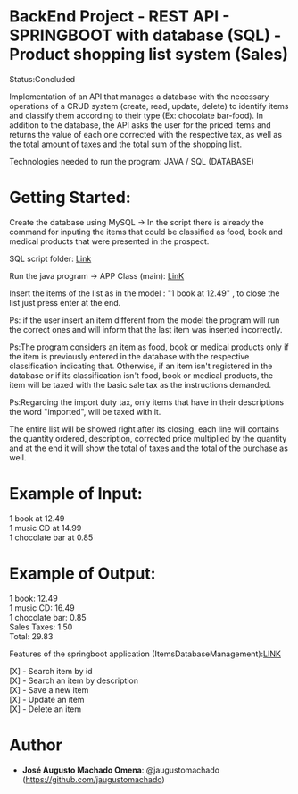 <h1>BackEnd Project - REST API - SPRINGBOOT with database (SQL) - Product shopping list system (Sales)</h1>

Status:Concluded

Implementation of an API that manages a database with the necessary operations of a CRUD system (create, read, update, delete) to identify items and classify them according to their type (Ex: chocolate bar-food). In addition to the database, the API asks the user for the priced items and returns the value of each one corrected with the respective tax, as well as the total amount of taxes and the total sum of the shopping list.

Technologies needed to run the program:
JAVA / SQL (DATABASE)

<h1>Getting Started:</h1>

Create the database using MySQL -> In the script there is already the command for inputing the items that could be classified as food, book and medical products that were presented in the prospect.

SQL script folder: [Link](https://github.com/jaugustomachado/LiferayChallenge/blob/master/src/main/resources/scriptSQLDatabase.sql)

Run the java program -> APP Class (main): [LinK](https://github.com/jaugustomachado/LiferayChallenge/blob/master/src/main/java/augusto/sales/SalesApplication.java)

Insert the items of the list as in the model : "1 book at 12.49" , to close the list just press enter at the end.

Ps: if the user insert an item different from the model the program will run the correct ones and will inform that the last item was inserted incorrectly.

Ps:The program considers an item as food, book or medical products only if the item is previously entered in the database with the respective classification indicating that. Otherwise, if an item isn't registered in the database or if its classification isn't food, book or medical products, the item will be taxed with the basic sale tax as the instructions demanded.

Ps:Regarding the import duty tax, only items that have in their descriptions the word "imported", will be taxed with it.

The entire list will be showed right after its closing, each line will contains the quantity ordered, description, corrected price multiplied by the quantity and at the end it will show the  total of taxes and the total of the purchase as well.

<h1>Example of Input:</h1>

1 book at 12.49 <br />
1 music CD at 14.99 <br />
1 chocolate bar at 0.85 <br />

<h1>Example of Output:</h1>

1 book: 12.49 <br />
1 music CD: 16.49 <br />
1 chocolate bar: 0.85 <br />
Sales Taxes: 1.50 <br />
Total: 29.83 <br />

Features of the springboot application (ItemsDatabaseManagement):[LINK](https://github.com/jaugustomachado/LiferayChallenge/tree/master/src/main/java/augusto/sales/ItemsDatabaseManagement)

[X] - Search item by id <br />
[X] - Search an item by description <br />
[X] - Save a new item <br />
[X] - Update an item <br />
[X] - Delete an item <br />

<h1>Author</h1>
 
* **José Augusto Machado Omena**: @jaugustomachado (https://github.com/jaugustomachado)
 
